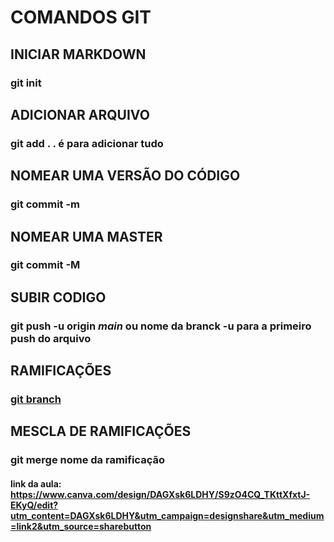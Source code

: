 # COMANDOS GIT 

## INICIAR MARKDOWN
### git init

## ADICIONAR ARQUIVO 
### git add . **. é para adicionar tudo**

## NOMEAR UMA VERSÃO DO CÓDIGO
### git commit -m

## NOMEAR UMA MASTER
### git commit -M

## SUBIR CODIGO 
### git push -u origin *main* **ou nome da branck** **-u para a primeiro push do arquivo**

## RAMIFICAÇÕES
### [git branch](/branch.md)

## MESCLA DE RAMIFICAÇÕES 
### git merge **nome da ramificação**

#### link da aula: https://www.canva.com/design/DAGXsk6LDHY/S9zO4CQ_TKttXfxtJ-EKyQ/edit?utm_content=DAGXsk6LDHY&utm_campaign=designshare&utm_medium=link2&utm_source=sharebutton